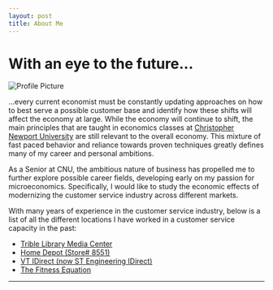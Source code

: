 ```yaml
---
layout: post
title: About Me
---
```


# With an eye to the future... 

![Profile Picture](https://NicholasBranch.github.io/NicholasBranch/images/miniprofile.png)

…every current economist must be constantly updating approaches on how to best serve a possible customer base and identify how these shifts will affect the economy at large. While the economy will continue to shift, the main principles that are taught in economics classes at [Christopher Newport University](https://cnu.edu/academics/departments/economics/) are still relevant to the overall economy. This mixture of fast paced behavior and reliance towards proven techniques greatly defines many of my career and personal ambitions.   

As a Senior at CNU, the ambitious nature of business has propelled me to further explore possible career fields, developing early on my passion for microeconomics. Specifically, I would like to study the economic effects of modernizing the customer service industry across different markets. 

With many years of experience in the customer service industry, below is a list of all the different locations I have worked in a customer service capacity in the past:
- [Trible Library Media Center](https://cnu.libguides.com/mediacenter)
- [Home Depot (Store# 8551)](https://www.homedepot.com/l/S-Riding/VA/Chantilly/20152/8551)
- [VT IDirect (now ST Engineering IDirect)](https://www.idirect.net/)
- [The Fitness Equation](https://thefitnessequation.com/)

---
